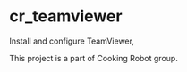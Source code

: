 # cr_teamviewer

Install and configure TeamViewer,

This project is a part of Cooking Robot group.

